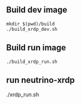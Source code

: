 Build dev image
-----------------

    mkdir $(pwd)/build
    ./build_xrdp_dev.sh


Build run image
------------------

    ./build_xrdp_run.sh


run neutrino-xrdp 
-------------------

   ./xrdp_run.sh
